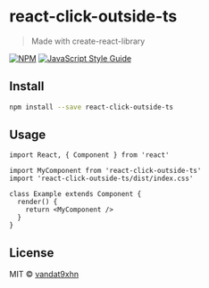 # react-click-outside-ts

> Made with create-react-library

[![NPM](https://img.shields.io/npm/v/react-click-outside-ts.svg)](https://www.npmjs.com/package/react-click-outside-ts) [![JavaScript Style Guide](https://img.shields.io/badge/code_style-standard-brightgreen.svg)](https://standardjs.com)

## Install

```bash
npm install --save react-click-outside-ts
```

## Usage

```tsx
import React, { Component } from 'react'

import MyComponent from 'react-click-outside-ts'
import 'react-click-outside-ts/dist/index.css'

class Example extends Component {
  render() {
    return <MyComponent />
  }
}
```

## License

MIT © [vandat9xhn](https://github.com/vandat9xhn)
